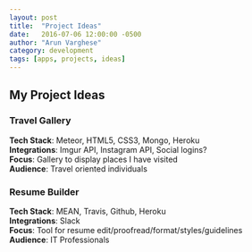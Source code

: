 ```yaml
---
layout: post
title:  "Project Ideas"
date:   2016-07-06 12:00:00 -0500
author: "Arun Varghese"
category: development
tags: [apps, projects, ideas]
---
```


## My Project Ideas

### <i class="fa fa-fw fa-code"></i> Travel Gallery  
**Tech Stack**: Meteor, HTML5, CSS3, Mongo, Heroku  
**Integrations**: Imgur API, Instagram API, Social logins?  
**Focus**: Gallery to display places I have visited  
**Audience**: Travel oriented individuals

### <i class="fa fa-fw fa-code"></i> Resume Builder  
**Tech Stack**: MEAN, Travis, Github, Heroku  
**Integrations**: Slack  
**Focus**: Tool for resume edit/proofread/format/styles/guidelines  
**Audience**: IT Professionals





